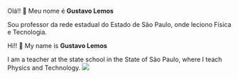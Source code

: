 Olá!! 👋
Meu nome é **Gustavo Lemos**

Sou professor da rede estadual do Estado de São Paulo, onde leciono Física e Tecnologia.

Hi!! 👋
My name is **Gustavo Lemos**

I am a teacher at the state school in the State of São Paulo, where I teach Physics and Technology.
![](https://gifdb.com/images/high/confused-teacher-john-travolta-5w5ai5z3deqou95f.webp)


<!--
**GuProf/GuProf** is a ✨ _special_ ✨ repository because its `README.md` (this file) appears on your GitHub profile.

Here are some ideas to get you started:

- 🔭 I’m currently working on ...
- 🌱 I’m currently learning ...
- 👯 I’m looking to collaborate on ...
- 🤔 I’m looking for help with ...
- 💬 Ask me about ...
- 📫 How to reach me: ...
- 😄 Pronouns: ...
- ⚡ Fun fact: ...
-->
